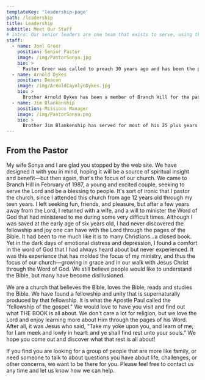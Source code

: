 ```yaml
---
templateKey: 'leadership-page'
path: /leadership
title: Leadership
subtitle: Meet Our Staff
# intro: Our senior leaders are one team that exists to serve, using their gifts, energy and resources to make church great for everyone.
staff:
  - name: Joel Greer
    position: Senior Pastor
    image: /img/PastorSonya.jpg
    bio: >
      Pastor Greer was called to preach 30 years ago and has been the pastor of Branch Hill Baptist Church for the past 25 years. A student of the scriptures he places a great importance on studying the word of God. His ministry has been one of teaching and equiping the saints. He and his wife, Sonya, have four children and have resided in Loveland for the past 25 years.
  - name: Arnold Dykes
    position: Deacon
    image: /img/ArnoldCayolynDykes.jpg
    bio: >
      Brother Arnold Dykes has been a member of Branch Hill for the past 27 years. Arnold has served faithfully as deacon for most of those years. He and his wife, Caroline, serve our seniors and in our Sunday School. They also have a ministry to local nursing homes. Arnold and Caroline are the parents of three children.
  - name: Jim Blankenship
    position: Missions Manager
    image: /img/PastorSonya.png
    bio: >
      Brother Jim Blankenship has served for most of his 25 plus years at Branch Hill in the area of his passion. Brother Jim's love for missions is clear in his labor and dedication he has given to this service. Brother Jim and his wife, Brenda, have lived in the area all their life and have a son and daughter-in-law who live in North Carolina.
---
```


## From the Pastor

My wife Sonya and I are glad you stopped by the web site. We have designed it with you in mind, hoping it will be a source of spiritual insight and benefit—but then again, that's the focus of our church. We came to Branch Hill in February of 1987, a young and excited couple, seeking to serve the Lord and be a blessing to people. It's sort of ironic that I pastor the church, since I attended this church from age 12 years old through my teen years. I left seeking fun, friends, and pleasure, but after a few years away from the Lord, I returned with a wife, and a will to minister the Word of God that had ministered to me during some very difficult times. Although I was saved at the early age of six years old, I had never discovered the fellowship and joy one can have with the Lord through the pages of the Bible. It had been to me much like it is to many Christians…a closed book. Yet in the dark days of emotional distress and depression, I found a comfort in the word of God that I had always heard about but never experienced. It was this experience that has molded the focus of my ministry, and thus the focus of our church—growing in grace and in our walk with Jesus Christ through the Word of God. We still believe people would like to understand the Bible, but many have become disillusioned.

We are a church that believes the Bible, loves the Bible, reads and studies the Bible. We have found a fellowship and unity that is supernaturally produced by that fellowship. It is what the Apostle Paul called the "fellowship of the gospel." We would love to have you visit and find out what THE BOOK is all about. We don't care a lot for religion, but we love the Lord and enjoy learning more about Him through the pages of his Word. After all, it was Jesus who said, "Take my yoke upon you, and learn of me; for I am meek and lowly in heart: and ye shall find rest unto your souls." We hope you come out and discover what that rest is all about!

If you find you are looking for a group of people that are more like family, or need someone to talk to about questions you have about life, challenges, or other concerns, we want to be there for you. Please feel free to contact us any time and let us know how we can help.
